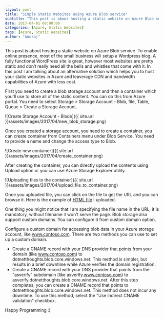 ```yaml
---
layout: post
title: "Simple Static Websites using Azure Blob service"
subtitle: "This post is about hosting a static website on Azure Blob service. To enable online presence, most of the small business will setup a Wordpress blog. A fully functional WordPress site is great, however most websites are pretty static and don’t really need all the bells and whistles that come with it. In this post I am talking about an alternative solution which helps you to host your static websites in Azure and leaverage CDN and bandwidth capabilities of Azure with less cost."
date: 2017-04-01 00:00:00
categories: [Azure, Static Websites]
tags: [Azure, Static Websites]
author: "Anuraj"
---
```

This post is about hosting a static website on Azure Blob service. To enable online presence, most of the small business will setup a Wordpress blog. A fully functional WordPress site is great, however most websites are pretty static and don’t really need all the bells and whistles that come with it. In this post I am talking about an alternative solution which helps you to host your static websites in Azure and leaverage CDN and bandwidth capabilities of Azure with less cost.

First you need to create a blob storage account and then a container which you'll use to store all of the static content. You can do this from Azure portal. You need to select Storage &gt; Storage Account - Blob, file, Table, Queue &gt; Create a Storage Account.

![Create Storage Account - Blade]({{ site.url }}/assets/images/2017/04/new_blob_storage.png)

Once you created a storage account, you need to create a container, you can create container from Containers menu under Blob Service. You need to provide a name and change the access type to Blob. 

![Create new container]({{ site.url }}/assets/images/2017/04/create_container.png)

After creating the container, you can directly upload the contents using Upload option or you can use Azure Storage Explorer utility.

![Uploading files to the container]({{ site.url }}/assets/images/2017/04/upload_file_to_container.png)

Once you uploaded file, you can click on the file to get the URL and you can browse it. Here is the example of [HTML file](https://dotnetthoughts.blob.core.windows.net/staticcontent/helloworld.html) I uploaded.

One thing you might notice that I am specifying the file name in the URL, it is mandatory, without filename it won't serve the page. Blob storage also support custom domains. You can configure it from custom domain option.

Configure a custom domain for accessing blob data in your Azure storage account, like www.contoso.com. There are two methods you can use to set up a custom domain.

* Create a CNAME record with your DNS provider that points from your domain (like www.contoso.com) to dotnetthoughts.blob.core.windows.net. This method is simpler, but results in a brief downtime while Azure verifies the domain registration.
* Create a CNAME record with your DNS provider that points from the "asverify" subdomain (like asverify.www.contoso.com) to asverify.dotnetthoughts.blob.core.windows.net. After this step completes, you can create a CNAME record that points to dotnetthoughts.blob.core.windows.net. This method does not incur any downtime. To use this method, select the "Use indirect CNAME validation" checkbox.

Happy Programming :)